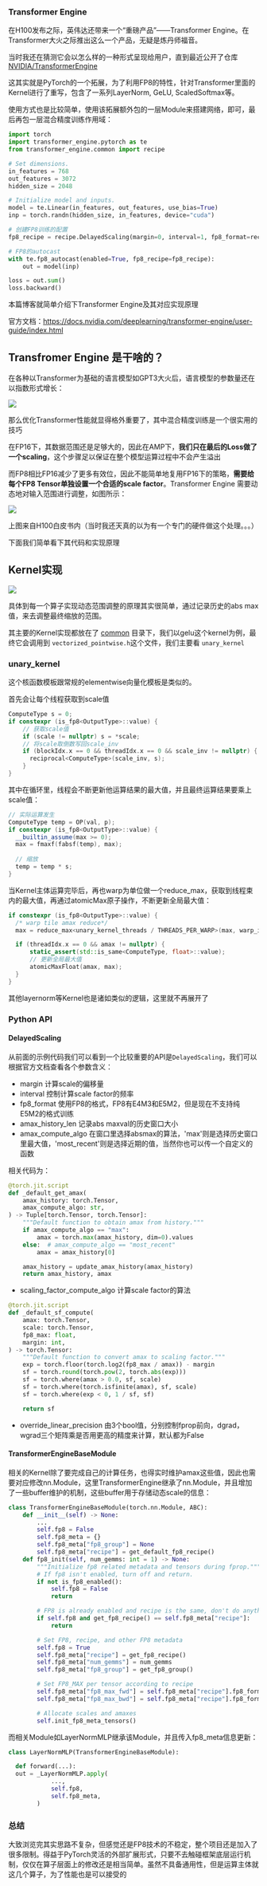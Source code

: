 ### Transformer Engine
在H100发布之际，英伟达还带来一个“重磅产品”——Transformer Engine。在Transformer大火之际推出这么一个产品，无疑是炼丹师福音。

当时我还在猜测它会以怎么样的一种形式呈现给用户，直到最近公开了仓库 [NVIDIA/TransformerEngine](https://github.com/NVIDIA/TransformerEngine)

这其实就是PyTorch的一个拓展，为了利用FP8的特性，针对Transformer里面的Kernel进行了重写，包含了一系列LayerNorm, GeLU, ScaledSoftmax等。

使用方式也是比较简单，使用该拓展额外包的一层Module来搭建网络，即可，最后再包一层混合精度训练作用域：
```python
import torch
import transformer_engine.pytorch as te
from transformer_engine.common import recipe

# Set dimensions.
in_features = 768
out_features = 3072
hidden_size = 2048

# Initialize model and inputs.
model = te.Linear(in_features, out_features, use_bias=True)
inp = torch.randn(hidden_size, in_features, device="cuda")

# 创建FP8训练的配置
fp8_recipe = recipe.DelayedScaling(margin=0, interval=1, fp8_format=recipe.Format.E4M3)

# FP8的autocast
with te.fp8_autocast(enabled=True, fp8_recipe=fp8_recipe):
    out = model(inp)

loss = out.sum()
loss.backward()

```

本篇博客就简单介绍下Transformer Engine及其对应实现原理

官方文档：https://docs.nvidia.com/deeplearning/transformer-engine/user-guide/index.html

## Transfromer Engine 是干啥的？
在各种以Transformer为基础的语言模型如GPT3大火后，语言模型的参数量还在以指数形式增长：

![](https://files.mdnice.com/user/4601/de27ad7a-ba4e-4dc1-9d30-59a43427d875.png)

那么优化Transformer性能就显得格外重要了，其中混合精度训练是一个很实用的技巧

在FP16下，其数据范围还是足够大的，因此在AMP下，**我们只在最后的Loss做了一个scaling**，这个步骤足以保证在整个模型运算过程中不会产生溢出

而FP8相比FP16减少了更多有效位，因此不能简单地复用FP16下的策略，**需要给每个FP8 Tensor单独设置一个合适的scale factor**。Transformer Engine 需要动态地对输入范围进行调整，如图所示：

![](https://files.mdnice.com/user/4601/f6899e40-9077-4f70-9f7d-80a70d717338.png)

上图来自H100白皮书内（当时我还天真的以为有一个专门的硬件做这个处理。。。）

下面我们简单看下其代码和实现原理



## Kernel实现
![](https://files.mdnice.com/user/4601/39a0aff9-90ca-41b4-a6e9-056d52b1f36a.png)

具体到每一个算子实现动态范围调整的原理其实很简单，通过记录历史的abs max值，来去调整最终缩放的范围。


其主要的Kernel实现都放在了 [common](https://github.com/NVIDIA/TransformerEngine/tree/main/transformer_engine/common) 目录下，我们以gelu这个kernel为例，最终它会调用到 `vectorized_pointwise.h`这个文件，我们主要看 `unary_kernel`

### unary_kernel
这个核函数模板跟常规的elementwise向量化模板是类似的。

首先会让每个线程获取到scale值
```cpp
ComputeType s = 0;
if constexpr (is_fp8<OutputType>::value) {
    // 获取scale值
    if (scale != nullptr) s = *scale;
    // 将scale取倒数写回scale_inv
    if (blockIdx.x == 0 && threadIdx.x == 0 && scale_inv != nullptr) {
      reciprocal<ComputeType>(scale_inv, s);
    }
}
```

其中在循环里，线程会不断更新他运算结果的最大值，并且最终运算结果要乘上scale值：

```cpp
// 实际运算发生
ComputeType temp = OP(val, p);
if constexpr (is_fp8<OutputType>::value) {
  __builtin_assume(max >= 0);
  max = fmaxf(fabsf(temp), max);
  
  // 缩放
  temp = temp * s;
}
```

当Kernel主体运算完毕后，再也warp为单位做一个reduce_max，获取到线程束内的最大值，再通过atomicMax原子操作，不断更新全局最大值：
```cpp
if constexpr (is_fp8<OutputType>::value) {
  /* warp tile amax reduce*/
  max = reduce_max<unary_kernel_threads / THREADS_PER_WARP>(max, warp_id);

  if (threadIdx.x == 0 && amax != nullptr) {
      static_assert(std::is_same<ComputeType, float>::value);
      // 更新全局最大值
      atomicMaxFloat(amax, max);
  }
}
```

其他layernorm等Kernel也是诸如类似的逻辑，这里就不再展开了

### Python API

#### DelayedScaling
从前面的示例代码我们可以看到一个比较重要的API是`DelayedScaling`，我们可以根据官方文档查看各个参数含义：

- margin 计算scale的偏移量
- interval 控制计算scale factor的频率
- fp8_format 使用FP8的格式，FP8有E4M3和E5M2，但是现在不支持纯E5M2的格式训练
- amax_history_len 记录abs maxval的历史窗口大小
- amax_compute_algo 在窗口里选择absmax的算法，'max'则是选择历史窗口里最大值，'most_recent'则是选择近期的值，当然你也可以传一个自定义的函数

相关代码为：
```python
@torch.jit.script
def _default_get_amax(
    amax_history: torch.Tensor,
    amax_compute_algo: str,
) -> Tuple[torch.Tensor, torch.Tensor]:
    """Default function to obtain amax from history."""
    if amax_compute_algo == "max":
        amax = torch.max(amax_history, dim=0).values
    else:  # amax_compute_algo == "most_recent"
        amax = amax_history[0]

    amax_history = update_amax_history(amax_history)
    return amax_history, amax
```

- scaling_factor_compute_algo 计算scale factor的算法

```python
@torch.jit.script
def _default_sf_compute(
    amax: torch.Tensor,
    scale: torch.Tensor,
    fp8_max: float,
    margin: int,
) -> torch.Tensor:
    """Default function to convert amax to scaling factor."""
    exp = torch.floor(torch.log2(fp8_max / amax)) - margin
    sf = torch.round(torch.pow(2, torch.abs(exp)))
    sf = torch.where(amax > 0.0, sf, scale)
    sf = torch.where(torch.isfinite(amax), sf, scale)
    sf = torch.where(exp < 0, 1 / sf, sf)

    return sf
```

- override_linear_precision 由3个bool值，分别控制fprop前向，dgrad，wgrad三个矩阵乘是否用更高的精度来计算，默认都为False

#### TransformerEngineBaseModule

相关的Kernel除了要完成自己的计算任务，也得实时维护amax这些值，因此也需要对应修改nn.Module，这里TransformerEngine继承了nn.Module，并且增加了一些buffer维护的机制，这些buffer用于存储动态scale的信息：
```python
class TransformerEngineBaseModule(torch.nn.Module, ABC):
    def __init__(self) -> None:
        ...
        self.fp8 = False
        self.fp8_meta = {}
        self.fp8_meta["fp8_group"] = None
        self.fp8_meta["recipe"] = get_default_fp8_recipe()
    def fp8_init(self, num_gemms: int = 1) -> None:
        """Initialize fp8 related metadata and tensors during fprop."""
        # If fp8 isn't enabled, turn off and return.
        if not is_fp8_enabled():
            self.fp8 = False
            return

        # FP8 is already enabled and recipe is the same, don't do anything.
        if self.fp8 and get_fp8_recipe() == self.fp8_meta["recipe"]:
            return

        # Set FP8, recipe, and other FP8 metadata
        self.fp8 = True
        self.fp8_meta["recipe"] = get_fp8_recipe()
        self.fp8_meta["num_gemms"] = num_gemms
        self.fp8_meta["fp8_group"] = get_fp8_group()

        # Set FP8_MAX per tensor according to recipe
        self.fp8_meta["fp8_max_fwd"] = self.fp8_meta["recipe"].fp8_format.value.max_fwd
        self.fp8_meta["fp8_max_bwd"] = self.fp8_meta["recipe"].fp8_format.value.max_bwd

        # Allocate scales and amaxes
        self.init_fp8_meta_tensors()

```

而相关Module如LayerNormMLP继承该Module，并且传入fp8_meta信息更新：
```python
class LayerNormMLP(TransformerEngineBaseModule):

  def forward(...): 
  out = _LayerNormMLP.apply(
            ..., 
            self.fp8,
            self.fp8_meta,
        )
```
### 总结
大致浏览完其实思路不复杂，但感觉还是FP8技术的不稳定，整个项目还是加入了很多限制。得益于PyTorch灵活的外部扩展形式，只要不去触碰框架底层运行机制，仅仅在算子层面上的修改还是相当简单。虽然不具备通用性，但是运算主体就这几个算子，为了性能也是可以接受的